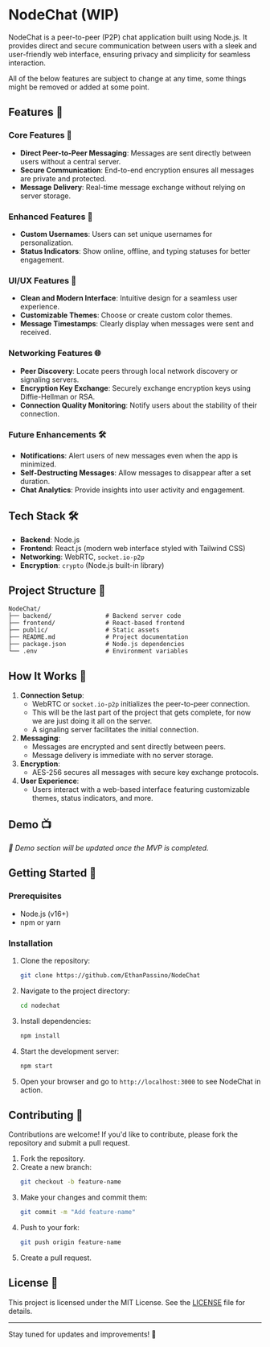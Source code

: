 # NodeChat (WIP)

NodeChat is a peer-to-peer (P2P) chat application built using Node.js. It provides direct and secure communication between users with a sleek and user-friendly web interface, ensuring privacy and simplicity for seamless interaction.

All of the below features are subject to change at any time, some things might be removed or added at some point.
## Features 🎯

### Core Features 🚀
- **Direct Peer-to-Peer Messaging**: Messages are sent directly between users without a central server.
- **Secure Communication**: End-to-end encryption ensures all messages are private and protected.
- **Message Delivery**: Real-time message exchange without relying on server storage.

### Enhanced Features 🌟
- **Custom Usernames**: Users can set unique usernames for personalization.
- **Status Indicators**: Show online, offline, and typing statuses for better engagement.

### UI/UX Features 🎨
- **Clean and Modern Interface**: Intuitive design for a seamless user experience.
- **Customizable Themes**: Choose or create custom color themes.
- **Message Timestamps**: Clearly display when messages were sent and received.

### Networking Features 🌐
- **Peer Discovery**: Locate peers through local network discovery or signaling servers.
- **Encryption Key Exchange**: Securely exchange encryption keys using Diffie-Hellman or RSA.
- **Connection Quality Monitoring**: Notify users about the stability of their connection.

### Future Enhancements 🛠️
- **Notifications**: Alert users of new messages even when the app is minimized.
- **Self-Destructing Messages**: Allow messages to disappear after a set duration.
- **Chat Analytics**: Provide insights into user activity and engagement.

## Tech Stack 🛠️
- **Backend**: Node.js
- **Frontend**: React.js (modern web interface styled with Tailwind CSS)
- **Networking**: WebRTC, `socket.io-p2p`
- **Encryption**: `crypto` (Node.js built-in library)

## Project Structure 📂

```
NodeChat/
├── backend/               # Backend server code
├── frontend/              # React-based frontend
├── public/                # Static assets
├── README.md              # Project documentation
├── package.json           # Node.js dependencies
└── .env                   # Environment variables
```

## How It Works 🔧
1. **Connection Setup**:
   - WebRTC or `socket.io-p2p` initializes the peer-to-peer connection.
   - This will be the last part of the project that gets complete, for now we are just doing it all on the server.
   - A signaling server facilitates the initial connection.
2. **Messaging**:
   - Messages are encrypted and sent directly between peers.
   - Message delivery is immediate with no server storage.
3. **Encryption**:
   - AES-256 secures all messages with secure key exchange protocols.
4. **User Experience**:
   - Users interact with a web-based interface featuring customizable themes, status indicators, and more.

## Demo 📺
_🚧 Demo section will be updated once the MVP is completed._

## Getting Started 🏁

### Prerequisites
- Node.js (v16+)
- npm or yarn

### Installation
1. Clone the repository:
   ```bash
   git clone https://github.com/EthanPassino/NodeChat
   ```
2. Navigate to the project directory:
   ```bash
   cd nodechat
   ```
3. Install dependencies:
   ```bash
   npm install
   ```
4. Start the development server:
   ```bash
   npm start
   ```
5. Open your browser and go to `http://localhost:3000` to see NodeChat in action.

## Contributing 🤝
Contributions are welcome! If you'd like to contribute, please fork the repository and submit a pull request.

1. Fork the repository.
2. Create a new branch:
   ```bash
   git checkout -b feature-name
   ```
3. Make your changes and commit them:
   ```bash
   git commit -m "Add feature-name"
   ```
4. Push to your fork:
   ```bash
   git push origin feature-name
   ```
5. Create a pull request.

## License 📜
This project is licensed under the MIT License. See the [LICENSE](LICENSE) file for details.

---

Stay tuned for updates and improvements! 🚀

